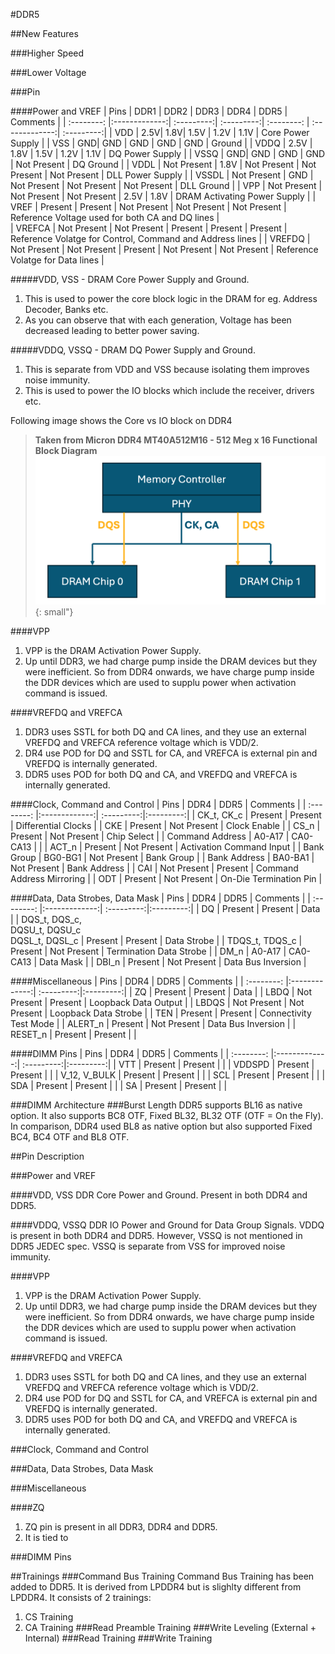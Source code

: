 #DDR5

##New Features

###Higher Speed

###Lower Voltage

###Pin

####Power and VREF
|  Pins  |      DDR1      |   DDR2    |      DDR3      |      DDR4      |   DDR5    |   Comments    |
| :--------: |:-------------:| :---------:| :---------:| :--------: | :-------------:| :---------:|
| VDD | 2.5V| 1.8V| 1.5V | 1.2V | 1.1V | Core Power Supply |
| VSS | GND| GND | GND | GND | GND | Ground |
| VDDQ  | 2.5V | 1.8V | 1.5V | 1.2V | 1.1V | DQ Power Supply |
| VSSQ | GND| GND | GND | GND | Not Present | DQ Ground |
| VDDL | Not Present | 1.8V | Not Present | Not Present | Not Present | DLL Power Supply |
| VSSDL | Not Present | GND | Not Present | Not Present | Not Present | DLL Ground |
| VPP | Not Present | Not Present | Not Present | 2.5V | 1.8V | DRAM Activating Power Supply |
| VREF | Present | Present | Not Present | Not Present | Not Present | Reference Voltage used for both CA and DQ lines |    
| VREFCA | Not Present | Not Present | Present | Present | Present | Reference Volatge for Control, Command and Address lines |
| VREFDQ | Not Present | Not Present | Present | Not Present | Not Present | Reference Volatge for Data lines |

#####VDD, VSS - DRAM Core Power Supply and Ground.  
1. This is used to power the core block logic in the DRAM for eg. Address Decoder, Banks etc.<br>
2. As you can observe that with each generation, Voltage has been decreased leading to better power saving.

#####VDDQ, VSSQ - DRAM DQ Power Supply and Ground.
1. This is separate from VDD and VSS because isolating them improves noise immunity.<br>
2. This is used to power the IO blocks which include the receiver, drivers etc.

Following image shows the Core vs IO block on DDR4
> **Taken from Micron DDR4 MT40A512M16 - 512 Meg x 16 Functional Block Diagram**
> ![zoomify](images/IMG_9292.png){: small"}

####VPP
1. VPP is the DRAM Activation Power Supply.  
2. Up until DDR3, we had charge pump inside the DRAM devices but they were inefficient. So from DDR4 onwards, we have charge pump inside the DDR devices which are used to supplu power when activation command is issued.

####VREFDQ and VREFCA
1. DDR3 uses SSTL for both DQ and CA lines, and they use an external VREFDQ and VREFCA reference voltage which is VDD/2.  
2. DR4 use POD for DQ and SSTL for CA, and VREFCA is external pin and VREFDQ is internally generated.  
3. DDR5 uses POD for both DQ and CA, and VREFDQ and VREFCA is internally generated.  

####Clock, Command and Control
|  Pins  |      DDR4      |   DDR5    |   Comments    |
| :--------: |:-------------:| :---------:|:---------:|
| CK_t, CK_c  | Present |     Present | Differential Clocks |
| CKE |   Present    |       Not Present | Clock Enable |
| CS_n | Present |     Not Present | Chip Select |
| Command Address |   A0-A17    |      CA0-CA13 |  |
| ACT_n |   Present    |      Not Present | Activation Command Input |
| Bank Group | BG0-BG1 |     Not Present | Bank Group |
| Bank Address | BA0-BA1 |     Not Present | Bank Address |
| CAI | Not Present |     Present | Command Address Mirroring |
| ODT | Present |     Not Present | On-Die Termination Pin |

####Data, Data Strobes, Data Mask
|  Pins  |      DDR4      |   DDR5    |   Comments    |
| :--------: |:-------------:| :---------:|:---------:|
| DQ  | Present |     Present | Data |
| DQS_t, DQS_c, <br> DQSU_t, DQSU_c <br> DQSL_t, DQSL_c |   Present    |       Present | Data Strobe |
| TDQS_t, TDQS_c | Present |     Not Present | Termination Data Strobe |
| DM_n |   A0-A17    |      CA0-CA13 | Data Mask |
| DBI_n |   Present    |      Not Present | Data Bus Inversion |

####Miscellaneous
|  Pins  |      DDR4      |   DDR5    |   Comments    |
| :--------: |:-------------:| :---------:|:---------:|
| ZQ  | Present |     Present | Data |
| LBDQ |   Not Present    |       Present | Loopback Data Output |
| LBDQS | Not Present |     Not Present | Loopback Data Strobe |
| TEN |   Present    |      Present | Connectivity Test Mode |
| ALERT_n |   Present    |      Not Present | Data Bus Inversion |
| RESET_n | Present |     Present |  |

####DIMM Pins
|  Pins  |      DDR4      |   DDR5    |   Comments    |
| :--------: |:-------------:| :---------:|:---------:|
| VTT  | Present |     Present |  |
| VDDSPD |   Present    |       Present |  |
| V_12, V_BULK | Present |     Present |  |
| SCL |   Present    |      Present |  |
| SDA |   Present    |      Present |  |
| SA | Present |     Present |  |

###DIMM Architecture
###Burst Length
DDR5 supports BL16 as native option. It also supports BC8 OTF, Fixed BL32, BL32 OTF (OTF = On the Fly). In comparison, DDR4 used BL8 as native option but also supported Fixed BC4, BC4 OTF and BL8 OTF.

##Pin Description

###Power and VREF

####VDD, VSS
DDR Core Power and Ground.
Present in both DDR4 and DDR5.

####VDDQ, VSSQ
DDR IO Power and Ground for Data Group Signals.
VDDQ is present in both DDR4 and DDR5. However, VSSQ is not mentioned in DDR5 JEDEC spec.
VSSQ is separate from VSS for improved noise immunity.

####VPP
1. VPP is the DRAM Activation Power Supply.  
2. Up until DDR3, we had charge pump inside the DRAM devices but they were inefficient. So from DDR4 onwards, we have charge pump inside the DDR devices which are used to supplu power when activation command is issued.

####VREFDQ and VREFCA
1. DDR3 uses SSTL for both DQ and CA lines, and they use an external VREFDQ and VREFCA reference voltage which is VDD/2.  
2. DR4 use POD for DQ and SSTL for CA, and VREFCA is external pin and VREFDQ is internally generated.  
3. DDR5 uses POD for both DQ and CA, and VREFDQ and VREFCA is internally generated.  

###Clock, Command and Control

###Data, Data Strobes, Data Mask

###Miscellaneous

####ZQ
1. ZQ pin is present in all DDR3, DDR4 and DDR5.
2. It is tied to 

###DIMM Pins



##Trainings
###Command Bus Training
Command Bus Training has been added to DDR5. It is derived from LPDDR4 but is slighlty different from LPDDR4. It consists of 2 trainings:
1. CS Training
2. CA Training
###Read Preamble Training
###Write Leveling (External + Internal)
###Read Training
###Write Training
